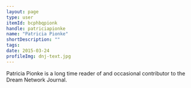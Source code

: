 ```yaml
---
layout: page
type: user
itemId: bcphbqpionk
handle: patriciapionke
name: "Patricia Pionke"
shortDescription: ""
tags:
date: 2015-03-24
profileImg: dnj-text.jpg
---
```


Patricia Pionke is a long time reader of and occasional contributor to the Dream Network Journal. 
 

